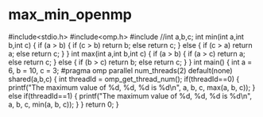 # max_min_openmp
#include<stdio.h>
#include<omp.h>
#include<iostream>
//int a,b,c;
int min(int a,int b,int c)
{
if (a > b)
{
if (c > b) return b;
else return c;
}
else
{
if (c > a) return a;
else return c;
}
}
int max(int a,int b,int c)
{
if (a > b)
{
if (a > c) return a;
else return c;
}
else
{
if (b > c) return b;
else return c;
}
}
int main()
{
int a = 6, b = 10, c = 3;
#pragma omp parallel num_threads(2) default(none) shared(a,b,c)
{
int threadId = omp_get_thread_num();
if(threadId==0)
{
printf("The maximum value of %d, %d, %d is %d\n", a, b, c, max(a, b, c));
}
 else if(threadId==1)
{
printf("The maximum value of %d, %d, %d is %d\n", a, b, c, min(a, b, c));
}
}
return 0;
}
